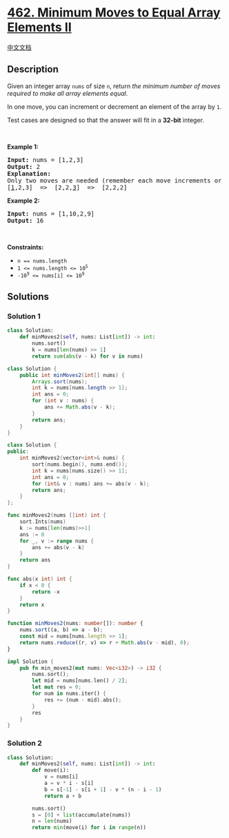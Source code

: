 # [462. Minimum Moves to Equal Array Elements II](https://leetcode.com/problems/minimum-moves-to-equal-array-elements-ii)

[中文文档](/solution/0400-0499/0462.Minimum%20Moves%20to%20Equal%20Array%20Elements%20II/README.md)

<!-- tags:Array,Math,Sorting -->

## Description

<p>Given an integer array <code>nums</code> of size <code>n</code>, return <em>the minimum number of moves required to make all array elements equal</em>.</p>

<p>In one move, you can increment or decrement an element of the array by <code>1</code>.</p>

<p>Test cases are designed so that the answer will fit in a <strong>32-bit</strong> integer.</p>

<p>&nbsp;</p>
<p><strong class="example">Example 1:</strong></p>

<pre>
<strong>Input:</strong> nums = [1,2,3]
<strong>Output:</strong> 2
<strong>Explanation:</strong>
Only two moves are needed (remember each move increments or decrements one element):
[<u>1</u>,2,3]  =&gt;  [2,2,<u>3</u>]  =&gt;  [2,2,2]
</pre>

<p><strong class="example">Example 2:</strong></p>

<pre>
<strong>Input:</strong> nums = [1,10,2,9]
<strong>Output:</strong> 16
</pre>

<p>&nbsp;</p>
<p><strong>Constraints:</strong></p>

<ul>
	<li><code>n == nums.length</code></li>
	<li><code>1 &lt;= nums.length &lt;= 10<sup>5</sup></code></li>
	<li><code>-10<sup>9</sup> &lt;= nums[i] &lt;= 10<sup>9</sup></code></li>
</ul>

## Solutions

### Solution 1

<!-- tabs:start -->

```python
class Solution:
    def minMoves2(self, nums: List[int]) -> int:
        nums.sort()
        k = nums[len(nums) >> 1]
        return sum(abs(v - k) for v in nums)
```

```java
class Solution {
    public int minMoves2(int[] nums) {
        Arrays.sort(nums);
        int k = nums[nums.length >> 1];
        int ans = 0;
        for (int v : nums) {
            ans += Math.abs(v - k);
        }
        return ans;
    }
}
```

```cpp
class Solution {
public:
    int minMoves2(vector<int>& nums) {
        sort(nums.begin(), nums.end());
        int k = nums[nums.size() >> 1];
        int ans = 0;
        for (int& v : nums) ans += abs(v - k);
        return ans;
    }
};
```

```go
func minMoves2(nums []int) int {
	sort.Ints(nums)
	k := nums[len(nums)>>1]
	ans := 0
	for _, v := range nums {
		ans += abs(v - k)
	}
	return ans
}

func abs(x int) int {
	if x < 0 {
		return -x
	}
	return x
}
```

```ts
function minMoves2(nums: number[]): number {
    nums.sort((a, b) => a - b);
    const mid = nums[nums.length >> 1];
    return nums.reduce((r, v) => r + Math.abs(v - mid), 0);
}
```

```rust
impl Solution {
    pub fn min_moves2(mut nums: Vec<i32>) -> i32 {
        nums.sort();
        let mid = nums[nums.len() / 2];
        let mut res = 0;
        for num in nums.iter() {
            res += (num - mid).abs();
        }
        res
    }
}
```

<!-- tabs:end -->

### Solution 2

<!-- tabs:start -->

```python
class Solution:
    def minMoves2(self, nums: List[int]) -> int:
        def move(i):
            v = nums[i]
            a = v * i - s[i]
            b = s[-1] - s[i + 1] - v * (n - i - 1)
            return a + b

        nums.sort()
        s = [0] + list(accumulate(nums))
        n = len(nums)
        return min(move(i) for i in range(n))
```

<!-- tabs:end -->

<!-- end -->
